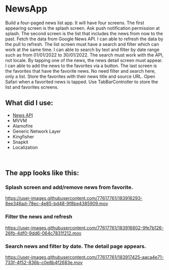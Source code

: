 # NewsApp

Build a four-paged news list app.
It will have four screens. The first appearing screen is the splash screen. Ask push notification permission at splash.
The second screen is the list that includes the news from now to the past. Fetch the data from Google News API. I can able to refresh the data by the pull to refresh.
The list screen must have a search and filter which can work at the same time. I can able to search by text and filter by date range such as from 01/01/2022 to 30/01/2022. The search must work with the API, not locale.
By tapping one of the news, the news detail screen must appear. I can able to add the news to the favorites via a button.
The last screen is the favorites that have the favorite news. No need filter and search here, only a list. Store the favorites with their news title and source URL. Open Safari when a favorited news is tapped.
Use TabBarController to store the list and favorites screens.

## What did I use:
- [News API](https://newsapi.org/)
- MVVM
- Alamofire
- Generic Network Layer
- Kingfisher
- Snapkit
- Localization

<br/>

## The app looks like this:

### Splash screen and add/remove news from favorite.
https://user-images.githubusercontent.com/77617761/183916293-8ee346ad-78ec-4e85-bd48-9f8be4385909.mov

### Filter the news and refresh
https://user-images.githubusercontent.com/77617761/183916802-9fe7b126-26fb-4df0-9dd6-064c7831f212.mov

### Search news and filter by date. The detail page appears.
https://user-images.githubusercontent.com/77617761/183917425-aaca4e71-733f-4f52-836b-c0e8b4f2683e.mov
